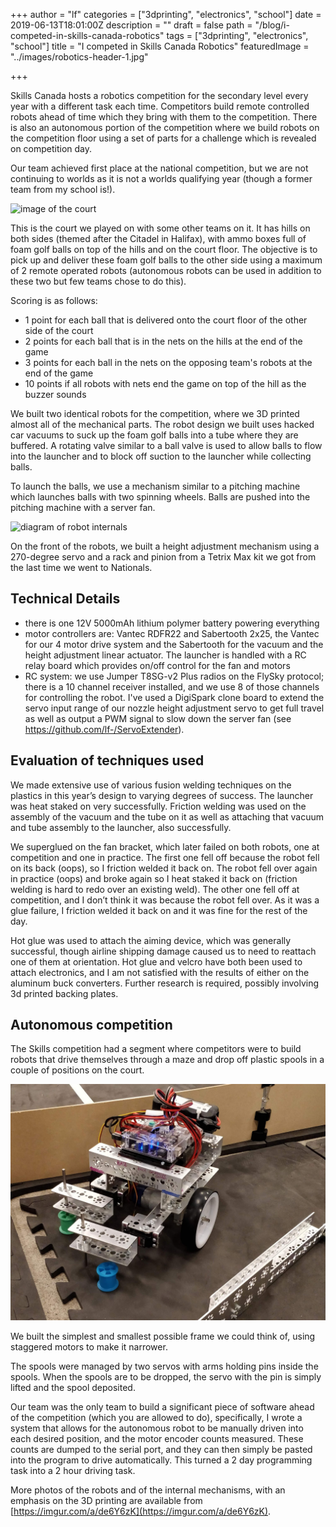 +++
author = "lf"
categories = ["3dprinting", "electronics", "school"]
date = 2019-06-13T18:01:00Z
description = ""
draft = false
path = "/blog/i-competed-in-skills-canada-robotics"
tags = ["3dprinting", "electronics", "school"]
title = "I competed in Skills Canada Robotics"
featuredImage = "../images/robotics-header-1.jpg"

+++

Skills Canada hosts a robotics competition for the secondary level every year with a different task each time. Competitors build remote controlled robots ahead of time which they bring with them to the competition. There is also an autonomous portion of the competition where we build robots on the competition floor using a set of parts for a challenge which is revealed on competition day.<!-- excerpt -->

Our team achieved first place at the national competition, but we are not continuing to worlds as it is not a worlds qualifying year (though a former team from my school is!).

![image of the court](https://i.imgur.com/9n2LWJr.jpg)

This is the court we played on with some other teams on it. It has hills on both sides (themed after the Citadel in Halifax), with ammo boxes full of foam golf balls on top of the hills and on the court floor. The objective is to pick up and deliver these foam golf balls to the other side using a maximum of 2 remote operated robots (autonomous robots can be used in addition to these two but few teams chose to do this).

Scoring is as follows:
- 1 point for each ball that is delivered onto the court floor of the other side of the court
- 2 points for each ball that is in the nets on the hills at the end of the game
- 3 points for each ball in the nets on the opposing team's robots at the end of the game
- 10 points if all robots with nets end the game on top of the hill as the buzzer sounds

We built two identical robots for the competition, where we 3D printed almost all of the mechanical parts. The robot design we built uses hacked car vacuums to suck up the foam golf balls into a tube where they are buffered. A rotating valve similar to a ball valve is used to allow balls to flow into the launcher and to block off suction to the launcher while collecting balls.

To launch the balls, we use a mechanism similar to a pitching machine which launches balls with two spinning wheels. Balls are pushed into the pitching machine with a server fan.

![diagram of robot internals](https://i.imgur.com/uFvRUkn.jpg)

On the front of the robots, we built a height adjustment mechanism using a 270-degree servo and a rack and pinion from a Tetrix Max kit we got from the last time we went to Nationals.

## Technical Details
- there is one 12V 5000mAh lithium polymer battery powering everything
- motor controllers are: Vantec RDFR22 and Sabertooth 2x25, the Vantec for our 4 motor drive system and the Sabertooth for the vacuum and the height adjustment linear actuator. The launcher is handled with a RC relay board which provides on/off control for the fan and motors
- RC system: we use Jumper T8SG-v2 Plus radios on the FlySky protocol; there is a 10 channel receiver installed, and we use 8 of those channels for controlling the robot. I've used a DigiSpark clone board to extend the servo input range of our nozzle height adjustment servo to get full travel as well as output a PWM signal to slow down the server fan (see https://github.com/lf-/ServoExtender).

## Evaluation of techniques used
We made extensive use of various fusion welding techniques on the plastics in this year’s design to varying degrees of success. The launcher was heat staked on very successfully. Friction welding was used on the assembly of the vacuum and the tube on it as well as attaching that vacuum and tube assembly to the launcher, also successfully.

We superglued on the fan bracket, which later failed on both robots, one at competition and one in practice. The first one fell off because the robot fell on its back (oops), so I friction welded it back on. The robot fell over again in practice (oops) and broke again so I heat staked it back on (friction welding is hard to redo over an existing weld). The other one fell off at competition, and I don’t think it was because the robot fell over. As it was a glue failure, I friction welded it back on and it was fine for the rest of the day.

Hot glue was used to attach the aiming device, which was generally successful, though airline shipping damage caused us to need to reattach one of them at orientation. Hot glue and velcro have both been used to attach electronics, and I am not satisfied with the results of either on the aluminum buck converters. Further research is required, possibly involving 3d printed backing plates.

## Autonomous competition
The Skills competition had a segment where competitors were to build robots that drive themselves through a maze and drop off plastic spools in a couple of positions on the court.

![autonomous-robot](../images/autonomous-robot.jpg)

We built the simplest and smallest possible frame we could think of, using staggered motors to make it narrower.

The spools were managed by two servos with arms holding pins inside the spools. When the spools are to be dropped, the servo with the pin is simply lifted and the spool deposited.

Our team was the only team to build a significant piece of software ahead of the competition (which you are allowed to do), specifically, I wrote a system that allows for the autonomous robot to be manually driven into each desired position, and the motor encoder counts measured. These counts are dumped to the serial port, and they can then simply be pasted into the program to drive automatically. This turned a 2 day programming task into a 2 hour driving task.

More photos of the robots and of the internal mechanisms, with an emphasis on the 3D printing are available from [https://imgur.com/a/de6Y6zK](https://imgur.com/a/de6Y6zK).

